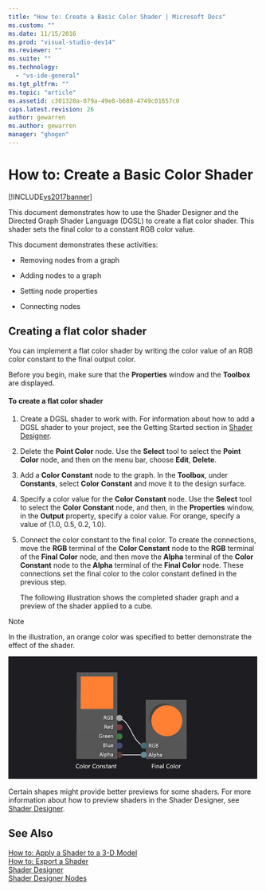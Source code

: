 ```yaml
---
title: "How to: Create a Basic Color Shader | Microsoft Docs"
ms.custom: ""
ms.date: 11/15/2016
ms.prod: "visual-studio-dev14"
ms.reviewer: ""
ms.suite: ""
ms.technology: 
  - "vs-ide-general"
ms.tgt_pltfrm: ""
ms.topic: "article"
ms.assetid: c301328a-079a-49e8-b688-4749c01657c0
caps.latest.revision: 26
author: gewarren
ms.author: gewarren
manager: "ghogen"
---
```

# How to: Create a Basic Color Shader
[!INCLUDE[vs2017banner](../includes/vs2017banner.md)]

This document demonstrates how to use the Shader Designer and the Directed Graph Shader Language (DGSL) to create a flat color shader. This shader sets the final color to a constant RGB color value.  
  
 This document demonstrates these activities:  
  
-   Removing nodes from a graph  
  
-   Adding nodes to a graph  
  
-   Setting node properties  
  
-   Connecting nodes  
  
## Creating a flat color shader  
 You can implement a flat color shader by writing the color value of an RGB color constant to the final output color.  
  
 Before you begin, make sure that the **Properties** window and the **Toolbox** are displayed.  
  
#### To create a flat color shader  
  
1. Create a DGSL shader to work with. For information about how to add a DGSL shader to your project, see the Getting Started section in [Shader Designer](../designers/shader-designer.md).  
  
2. Delete the **Point Color** node. Use the **Select** tool to select the **Point Color** node, and then on the menu bar, choose **Edit**, **Delete**.  
  
3. Add a **Color Constant** node to the graph. In the **Toolbox**, under **Constants**, select **Color Constant** and move it to the design surface.  
  
4. Specify a color value for the **Color Constant** node. Use the **Select** tool to select the **Color Constant** node, and then, in the **Properties** window, in the **Output** property, specify a color value. For orange, specify a value of (1.0, 0.5, 0.2, 1.0).  
  
5. Connect the color constant to the final color. To create the connections, move the **RGB** terminal of the **Color Constant** node to the **RGB** terminal of the **Final Color** node, and then move the **Alpha** terminal of the **Color Constant** node to the **Alpha** terminal of the **Final Color** node. These connections set the final color to the color constant defined in the previous step.  
  
   The following illustration shows the completed shader graph and a preview of the shader applied to a cube.  
  
> [!NOTE]
>  In the illustration, an orange color was specified to better demonstrate the effect of the shader.  
  
 ![Shader graph and its result on a 3&#45;D model](../designers/media/digit-flat-color-effect.png "Digit-Flat-Color-Effect")  
  
 Certain shapes might provide better previews for some shaders. For more information about how to preview shaders in the Shader Designer, see [Shader Designer](../designers/shader-designer.md).  
  
## See Also  
 [How to: Apply a Shader to a 3-D Model](../designers/how-to-apply-a-shader-to-a-3-d-model.md)   
 [How to: Export a Shader](../designers/how-to-export-a-shader.md)   
 [Shader Designer](../designers/shader-designer.md)   
 [Shader Designer Nodes](../designers/shader-designer-nodes.md)



